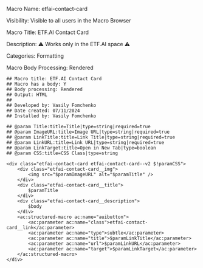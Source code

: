 Macro Name: etfai-contact-card

Visibility: Visible to all users in the Macro Browser

Macro Title: ETF.AI Contact Card

Description: ⚠️ Works only in the ETF.AI space ⚠️

Categories: Formatting

Macro Body Processing: Rendered

```
## Macro title: ETF.AI Contact Card
## Macro has a body: Y
## Body processing: Rendered
## Output: HTML
##
## Developed by: Vasily Fomchenko
## Date created: 07/11/2024
## Installed by: Vasily Fomchenko

## @param Title:title=Title|type=string|required=true
## @param ImageURL:title=Image URL|type=string|required=true
## @param LinkTitle:title=Link Title|type=string|required=true
## @param LinkURL:title=Link URL|type=string|required=true
## @param LinkTarget:title=Open in New Tab|type=boolean
## @param CSS:title=CSS Class|type=string

<div class="etfai-contact-card etfai-contact-card--v2 $!paramCSS">
    <div class="etfai-contact-card__img">
        <img src="$paramImageURL" alt="$paramTitle" />
    </div>
    <div class="etfai-contact-card__title">
        $paramTitle
    </div>
    <div class="etfai-contact-card__description">
        $body
    </div>
    <ac:structured-macro ac:name="auibutton">
        <ac:parameter ac:name="class">etfai-contact-card__link</ac:parameter>
        <ac:parameter ac:name="type">subtle</ac:parameter>
        <ac:parameter ac:name="title">$paramLinkTitle</ac:parameter>
        <ac:parameter ac:name="url">$paramLinkURL</ac:parameter>
        <ac:parameter ac:name="target">$paramLinkTarget</ac:parameter>
    </ac:structured-macro>
</div>
```

